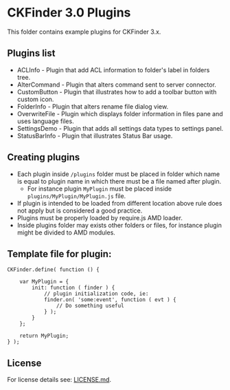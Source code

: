 CKFinder 3.0 Plugins
====================

This folder contains example plugins for CKFinder 3.x.

Plugins list
------------

* ACLInfo - Plugin that add ACL information to folder's label in folders tree.
* AlterCommand - Plugin that alters command sent to server connector.
* CustomButton - Plugin that illustrates how to add a toolbar button with custom icon.
* FolderInfo - Plugin that alters rename file dialog view.
* OverwriteFile - Plugin which displays folder information in files pane and uses language files.
* SettingsDemo - Plugin that adds all settings data types to settings panel.
* StatusBarInfo - Plugin that illustrates Status Bar usage.

Creating plugins
----------------

* Each plugin inside `/plugins` folder must be placed in folder which name is equal to plugin name in which there must be a file named after plugin.
  * For instance plugin `MyPlugin` must be placed inside `plugins/MyPlugin/MyPlugin.js` file.
* If plugin is intended to be loaded from different location above rule does not apply but is considered a good practice.
* Plugins must be properly loaded by require.js AMD loader.
* Inside plugins folder may exists other folders or files, for instance plugin might be divided to AMD modules.

Template file for plugin:
-------------------------

	CKFinder.define( function () {

		var MyPlugin = {
			init: function ( finder ) {
				// plugin initialization code, ie:
				finder.on( 'some:event', function ( evt ) {
					// Do something useful
				} );
			}
		};

		return MyPlugin;
	} );

License
-------
For license details see: [LICENSE.md](https://github.com/ckfinder/ckfinder-docs-samples/blob/master/LICENSE.md).
